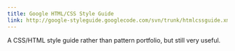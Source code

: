 ```yaml
---
title: Google HTML/CSS Style Guide
link: http://google-styleguide.googlecode.com/svn/trunk/htmlcssguide.xml
---
```


A CSS/HTML style guide rather than pattern portfolio, but still very useful.